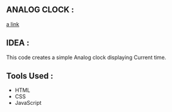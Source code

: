 ## ANALOG CLOCK :
[a link](https://anirudhhh04.github.io/Analog_Clock/)
## IDEA :
This code creates a simple Analog clock displaying Current time.
## Tools Used :
- HTML
- CSS
- JavaScript
